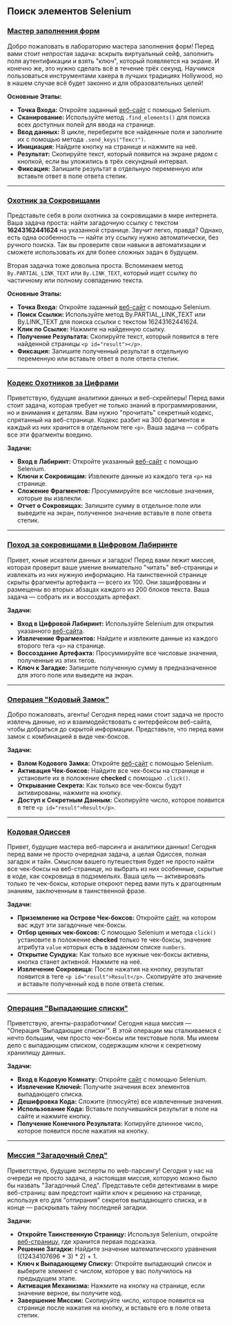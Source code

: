 ## Поиск элементов Selenium

### [Мастер заполнения форм](https://github.com/vypiemzalyubov/qa-automation/blob/main/Selenium/Selenium%20Python/1.%20Searching%20for%20Selenium%20elements/y)

Добро пожаловать в лабораторию мастера заполнения форм! Перед вами стоит непростая задача: вскрыть виртуальный сейф, заполнить поля аутентификации и взять "ключ", который появляется на экране. И конечно же, это нужно сделать всё в течение трёх секунд. Научимся пользоваться инструментами хакера в лучших традициях Hollywood, но в нашем случае всё будет законно и для образовательных целей!

**Основные Этапы:**
- **Точка Входа:** Откройте заданный [веб-сайт](https://parsinger.ru/selenium/1/1.html) с помощью Selenium.
- **Сканирование:** Используйте метод `.find_elements()` для поиска всех доступных полей для ввода на странице.
- **Ввод данных:** В цикле, переберите все найденные поля и заполните их с помощью метода `.send_keys("Текст")`.
- **Инициация:** Найдите кнопку на странице и нажмите на неё.
- **Результат:** Скопируйте текст, который появится на экране рядом с кнопкой, если вы уложились в трёх секундный интервал.
- **Фиксация:** Запишите результат в отдельную переменную или вставьте ответ в поле ответа степик.

---

### [Охотник за Сокровищами](https://github.com/vypiemzalyubov/qa-automation/blob/main/Selenium/Selenium%20Python/1.%20Searching%20for%20Selenium%20elements/y)

Представьте себя в роли охотника за сокровищами в мире интернета. Ваша задача проста: найти загадочную ссылку с текстом **16243162441624** на указанной странице. Звучит легко, правда? Однако, есть одна особенность — найти эту ссылку нужно автоматически, без ручного поиска. Так вы проверите свои навыки в автоматизации и сможете использовать их для более сложных задач в будущем.

Вторая задачка тоже довольна проста. Вспоминаем метод `By.PARTIAL_LINK_TEXT` или `By.LINK_TEXT`, который ищет ссылку по частичному или полному совпадению текста.

**Основные Этапы:**
- **Точка Входа:** Откройте заданный [веб-сайт](https://parsinger.ru/selenium/2/2.html) с помощью Selenium.
- **Поиск Ссылки:** Используйте метод By.PARTIAL_LINK_TEXT или By.LINK_TEXT для поиска ссылки с текстом 16243162441624.
- **Клик по Ссылке:** Нажмите на найденную ссылку.
- **Получение Результата:** Скопируйте текст, который появится в теге найденной страницы `<p id="result"></p>`.
- **Фиксация:** Запишите полученный результат в отдельную переменную или вставьте ответ в поле ответа степик.

---

### [Кодекс Охотников за Цифрами](https://github.com/vypiemzalyubov/qa-automation/blob/main/Selenium/Selenium%20Python/1.%20Searching%20for%20Selenium%20elements/y)

Приветствую, будущие аналитики данных и веб-скрейперы! Перед вами стоит задача, которая требует не только знаний в программировании, но и внимания к деталям. Вам нужно "прочитать" секретный кодекс, спрятанный на веб-странице. Кодекс разбит на 300 фрагментов и каждый из них хранится в отдельном теге `<p>`. Ваша задача — собрать все эти фрагменты воедино.

**Задачи:**
- **Вход в Лабиринт:** Откройте указанный [веб-сайт](https://parsinger.ru/selenium/3/3.html) с помощью Selenium.
- **Ключи к Сокровищам:** Извлеките данные из каждого тега `<p>` на странице.
- **Сложение Фрагментов:** Просуммируйте все числовые значения, которые вы извлекли.
- **Отчет о Сокровищах:** Запишите сумму в отдельное поле или выведите на экран, полученное значение вставьте в поле ответа степик.

---

### [Поход за сокровищами в Цифровом Лабиринте](https://github.com/vypiemzalyubov/qa-automation/blob/main/Selenium/Selenium%20Python/1.%20Searching%20for%20Selenium%20elements/y)

Привет, юные искатели данных и загадок! Перед вами лежит миссия, которая проверит ваше умение внимательно "читать" веб-страницы и извлекать из них нужную информацию. На таинственной странице скрыты фрагменты артефакта — всего их 100. Они зашифрованы и размещены во вторых абзацах каждого из 200 блоков текста. Ваша задача — собрать их и воссоздать артефакт.

**Задачи:**
- **Вход в Цифровой Лабиринт:** Используйте Selenium для открытия указанного [веб-сайта](https://parsinger.ru/selenium/3/3.html).
- **Извлечение Фрагментов:** Найдите и извлеките данные из каждого второго тега `<p>` на странице.
- **Воссоздание Артефакта:** Просуммируйте все числовые значения, полученные из этих тегов.
- **Ключ к Загадке:** Запишите полученную сумму в предназначенное для этого поле или выведите на экран.

---

### [Операция "Кодовый Замок"](https://github.com/vypiemzalyubov/qa-automation/blob/main/Selenium/Selenium%20Python/1.%20Searching%20for%20Selenium%20elements/y)

Добро пожаловать, агенты! Сегодня перед нами стоит задача не просто извлечь данные, но и взаимодействовать с интерфейсом веб-сайта, чтобы добраться до скрытой информации. Представьте, что перед вами замок с комбинацией в виде чек-боксов.

**Задачи:**
- **Взлом Кодового Замка:** Откройте [веб-сайт](https://parsinger.ru/selenium/4/4.html) с помощью Selenium.
- **Активация Чек-боксов:** Найдите все чек-боксы на странице и установите их в положение **checked** с помощью `.click()`.
- **Открывание Секрета:** Как только все чек-боксы будут активированы, нажмите на кнопку.
- **Доступ к Секретным Данным:** Скопируйте число, которое появится в теге `<p id="result">Result</p>`.

---

### [Кодовая Одиссея](https://github.com/vypiemzalyubov/qa-automation/blob/main/Selenium/Selenium%20Python/1.%20Searching%20for%20Selenium%20elements/y)

Привет, будущие мастера веб-парсинга и аналитики данных! Сегодня перед вами не просто очередная задача, а целая Одиссея, полная загадок и тайн. Смыслом вашего путешествия будет не просто найти все чек-боксы на веб-странице, но выбрать из них особенные, скрытые в коде, как сокровища в подземельях. Ваша цель — активировать только те чек-боксы, которые откроют перед вами путь к драгоценным знаниям, заключенным в таинственной фразе.

**Задачи:**
- **Приземление на Острове Чек-боксов:** Откройте [сайт](https://parsinger.ru/selenium/5/5.html), на котором вас ждут эти загадочные чек-боксы.
- **Отбор ценных чек-боксов:** С помощью Selenium и метода `click()` установите в положение **checked** только те чек-боксы, значение атрибута `value` которых есть в заданном списке `numbers`.
- **Открытие Сундука:** Как только все нужные чек-боксы активны, кнопка станет активной. Нажмите на неё.
- **Извлечение Сокровища:** После нажатия на кнопку, результат появится в теге `<p id="result">Result</p>`. Скопируйте это значение и вставьте полученный код в поле ответа степик.

---

### [Операция "Выпадающие списки"](https://github.com/vypiemzalyubov/qa-automation/blob/main/Selenium/Selenium%20Python/1.%20Searching%20for%20Selenium%20elements/y)

Приветствую, агенты-разработчики! Сегодня наша миссия — "Операция 'Выпадающие списки'". В этой операции мы сталкиваемся с нечто большим, чем просто чек-боксы или текстовые поля. Мы имеем дело с выпадающим списком, содержащим ключи к секретному хранилищу данных.

**Задачи:**
- **Вход в Кодовую Комнату:** Откройте [сайт](https://parsinger.ru/selenium/7/7.html) с помощью Selenium.
- **Извлечение Ключей:** Получите значения всех элементов выпадающего списка.
- **Дешифровка Кода:** Сложите (плюсуйте) все извлеченные значения.
- **Использование Кода:** Вставьте получившийся результат в поле на сайте и нажмите кнопку.
- **Получение Конечного Результата:** Копируйте длинное число, которое появится после нажатия на кнопку.

---

### [Миссия "Загадочный След"](https://github.com/vypiemzalyubov/qa-automation/blob/main/Selenium/Selenium%20Python/1.%20Searching%20for%20Selenium%20elements/y)

Приветствую, будущие эксперты по web-парсингу! Сегодня у нас на очереди не просто задача, а настоящая миссия, которую можно было бы назвать "Загадочный След". Представьте себя детективами в мире веб-страниц: вам предстоит найти ключ к решению на странице, используя его для "отпирания" секретов выпадающего списка, и в конце — раскрывать тайну последней загадки.

**Задачи:**
- **Откройте Таинственную Страницу:** Используя Selenium, откройте [веб-страницу](https://parsinger.ru/selenium/6/6.html), где хранится первая подсказка.
- **Решение Загадки:** Найдите значение математического уравнения ((12434107696 * 3) * 2) + 1.
- **Ключ к Выпадающему Списку:** Откройте выпадающий список и выберите элемент с числом, которое у вас получилось на предыдущем этапе.
- **Активация Механизма:** Нажмите на кнопку на странице, если значение верное, вы получите код.
- **Завершение Миссии:** Скопируйте число, которое появится на странице после нажатия на кнопку, и вставьте его в поле ответа степик.

